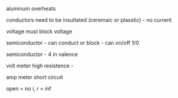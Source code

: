 aluminum overheats

conductors need to be insultated (ceremaic or plasstic) - no current

voltage must block voltage

semiconductor - can conduct or block - can on/off 1/0

semiconductor - 4 in valence

volt meter high resistence - 

amp meter short circuit

open = no i, r = $\inf$
